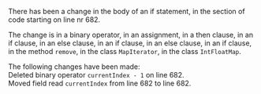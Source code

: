 There has been a change in the body of an if statement, in the section of code starting on line nr 682.
  
The change is in a binary operator, in an assignment, in a then clause, in an if clause, in an else clause, in an if clause, in an else clause, in an if clause, in the method ```remove```, in the class ```MapIterator```, in the class ```IntFloatMap```.
  
The following changes have been made:  
Deleted binary operator ```currentIndex - 1``` on line 682.  
Moved field read ```currentIndex``` from line 682 to line 682.  
